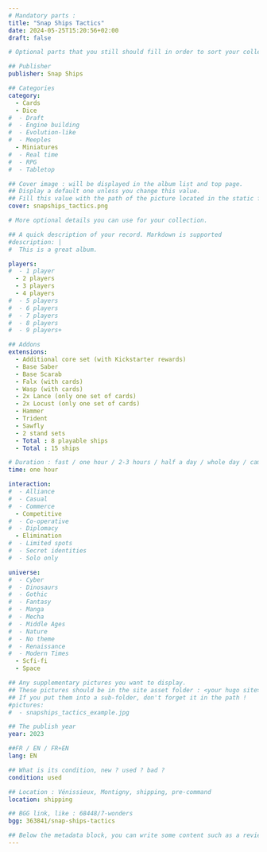 ```yaml
---
# Mandatory parts :
title: "Snap Ships Tactics"
date: 2024-05-25T15:20:56+02:00
draft: false

# Optional parts that you still should fill in order to sort your collection

## Publisher
publisher: Snap Ships

## Categories
category:
  - Cards
  - Dice
#  - Draft
#  - Engine building
#  - Evolution-like
#  - Meeples
  - Miniatures
#  - Real time
#  - RPG
#  - Tabletop

## Cover image : will be displayed in the album list and top page.
## Display a default one unless you change this value.
## Fill this value with the path of the picture located in the static folder
cover: snapships_tactics.png

# More optional details you can use for your collection.

## A quick description of your record. Markdown is supported
#description: |
#  This is a great album.

players:
#  - 1 player
  - 2 players
  - 3 players
  - 4 players
#  - 5 players
#  - 6 players
#  - 7 players
#  - 8 players
#  - 9 players+

## Addons
extensions:
  - Additional core set (with Kickstarter rewards)
  - Base Saber
  - Base Scarab
  - Falx (with cards)
  - Wasp (with cards)
  - 2x Lance (only one set of cards)
  - 2x Locust (only one set of cards)
  - Hammer
  - Trident
  - Sawfly
  - 2 stand sets
  - Total : 8 playable ships
  - Total : 15 ships

# Duration : fast / one hour / 2-3 hours / half a day / whole day / campaign
time: one hour

interaction:
#  - Alliance
#  - Casual
#  - Commerce
  - Competitive
#  - Co-operative
#  - Diplomacy
  - Elimination
#  - Limited spots
#  - Secret identities
#  - Solo only

universe:
#  - Cyber
#  - Dinosaurs
#  - Gothic
#  - Fantasy
#  - Manga
#  - Mecha
#  - Middle Ages
#  - Nature
#  - No theme
#  - Renaissance
#  - Modern Times
  - Scfi-fi
  - Space

## Any supplementary pictures you want to display.
## These pictures should be in the site asset folder : <your hugo site>/static
## If you put them into a sub-folder, don't forget it in the path !
#pictures:
#  - snapships_tactics_example.jpg

## The publish year
year: 2023

##FR / EN / FR+EN
lang: EN

## What is its condition, new ? used ? bad ?
condition: used

## Location : Vénissieux, Montigny, shipping, pre-command
location: shipping

## BGG link, like : 68448/7-wonders
bgg: 363841/snap-ships-tactics

## Below the metadata block, you can write some content such as a review or anything else you want. It'll be displayed in the album page.
---
```

